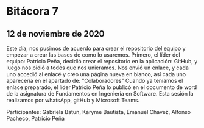 # Bitácora 7

## 12 de noviembre de 2020

Este día, nos pusimos de acuerdo para crear el repositorio del equipo y empezar a crear las bases de como lo usaremos. 
Primero, el líder del equipo: Patricio Peña, decidió crear el repositorio en la aplicación: GitHub, y luego nos pidió a todos que nos unieramos.
Nos envió un enlace, y cada uno accedió al enlacé y creo una página nueva en blanco, así cada uno aparecería en el apartado de: "Colaboradores"
Cuando ya teníamos el enlace preparado, el líder Patricio Peña lo publicó en el documento de word de la asignatura de Fundamentos en Ingeniería en Software.
Esta sesión la realizamos por whatsApp, gitHub y Microsoft Teams.

Participantes:
Gabriela Batun, Karyme Bautista, Emanuel Chavez, Alfonso Pacheco, Patricio Peña
